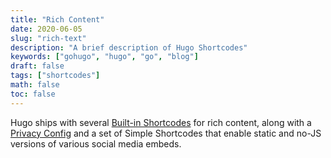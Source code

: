 ```yaml
---
title: "Rich Content"
date: 2020-06-05
slug: "rich-text"
description: "A brief description of Hugo Shortcodes"
keywords: ["gohugo", "hugo", "go", "blog"]
draft: false
tags: ["shortcodes"]
math: false
toc: false
---
```


Hugo ships with several [Built-in
Shortcodes](https://gohugo.io/content-management/shortcodes/#use-hugo-s-built-in-shortcodes)
for rich content, along with a [Privacy
Config](https://gohugo.io/about/hugo-and-gdpr/) and a set of Simple Shortcodes
that enable static and no-JS versions of various social media embeds.
